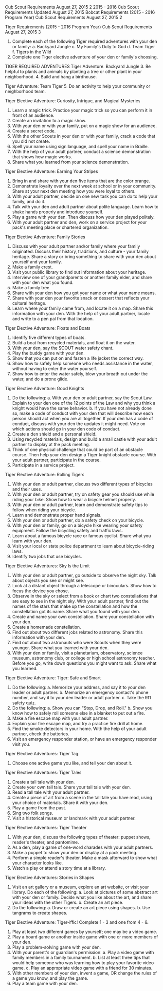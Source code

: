 Cub Scout Requirements August 27, 2015 2
2015 - 2016
Cub Scout
Requirements
Updated August 27, 2015
 Bobcat Requirements
(2015 - 2016 Program Year)
Cub Scout Requirements August 27, 2015 2

 Tiger Requirements
(2015 - 2016 Program Year)
Cub Scout Requirements August 27, 2015 3
1. Complete each of the following Tiger required adventures with your den or family:
a. Backyard Jungle
c. My Family's Duty to God
d. Team Tiger
f. Tigers in the Wild
2. Complete one Tiger elective adventure of your den or family's choosing.

TIGER REQUIRED ADVENTURES
Tiger Adventure: Backyard Jungle
3. Be helpful to plants and animals by planting a tree or other plant in your neighborhood.
4. Build and hang a birdhouse.

Tiger Adventure: Team Tiger
5. Do an activity to help your community or neighborhood team.

Tiger Elective Adventure: Curiosity, Intrigue, and Magical Mysteries
1. Learn a magic trick. Practice your magic trick so you can perform it in front of
an audience.
2. Create an invitation to a magic show.
3. With your den or with your family, put on a magic show for an audience.
4. Create a secret code.
5. With the other Scouts in your den or with your family, crack a code that you did not create.
6. Spell your name using sign language, and spell your name in Braille.
7. With the help of your adult partner, conduct a science demonstration that shows how magic
works.
8. Share what you learned from your science demonstration.

Tiger Elective Adventure: Earning Your Stripes
1. Bring in and share with your den five items that are the color orange.
2. Demonstrate loyalty over the next week at school or in your community. Share at
your next den meeting how you were loyal to others.
3. With your adult partner, decide on one new task you can do to help your family,
and do it.
4. Talk with your den and adult partner about polite language. Learn how to shake hands properly
and introduce yourself.
5. Play a game with your den. Then discuss how your den played politely.
6. With your adult partner and den, work on a service project for your pack's meeting place or
chartered organization.

Tiger Elective Adventure: Family Stories
1. Discuss with your adult partner and/or family where your family originated. Discuss
their history, traditions, and culture - your family heritage. Share a story or bring
something to share with your den about yourself and your family.
2. Make a family crest.
3. Visit your public library to find out information about your heritage.
4. Interview one of your grandparents or another family elder, and share with your den
what you found.
5. Make a family tree.
6. Share with your den how you got your name or what your name means.
7. Share with your den your favorite snack or dessert that reflects your cultural heritage.
8. Learn where your family came from, and locate it on a map. Share this information with your
den. With the help of your adult partner, locate and write to a pen pal from that location.

Tiger Elective Adventure: Floats and Boats
1. Identify five different types of boats.
2. Build a boat from recycled materials, and float it on the water.
3. With your den, say the SCOUT water safety chant.
4. Play the buddy game with your den.
5. Show that you can put on and fasten a life jacket the correct way.
6. Show how to safely help someone who needs assistance in the water, without having to enter
the water yourself.
7. Show how to enter the water safely, blow your breath out under the water, and do a
prone glide.

Tiger Elective Adventure: Good Knights
1. Do the following:
a. With your den or adult partner, say the Scout Law. Explain to your den one
of the 12 points of the Law and why you think a knight would have the
same behavior.
b. If you have not already done so, make a code of conduct with your den that
will describe how each person should act when you are all together. If your den has a
code of conduct, discuss with your den the updates it might need. Vote on which actions
should go in your den code of conduct.
2. Create a den shield and a personal shield.
3. Using recycled materials, design and build a small castle with your adult partner to display at the
pack meeting.
4. Think of one physical challenge that could be part of an obstacle course. Then help your den
design a Tiger knight obstacle course. With your adult partner, participate in the course.
5. Participate in a service project.

Tiger Elective Adventure: Rolling Tigers
1. With your den or adult partner, discuss two different types of bicycles and
their uses.
2. With your den or adult partner, try on safety gear you should use while riding your
bike. Show how to wear a bicycle helmet properly.
3. With your den or adult partner, learn and demonstrate safety tips to follow when
riding your bicycle.
4. Learn and demonstrate proper hand signals.
5. With your den or adult partner, do a safety check on your bicycle.
6. With your den or family, go on a bicycle hike wearing your safety equipment. Follow the
bicycling safety and traffic laws.
7. Learn about a famous bicycle race or famous cyclist. Share what you learn with your den.
8. Visit your local or state police department to learn about bicycle-riding laws.
9. Identify two jobs that use bicycles.

Tiger Elective Adventures: Sky Is the Limit
1. With your den or adult partner, go outside to observe the night sky. Talk about
objects you see or might see.
2. Look at a distant object through a telescope or binoculars. Show how to focus the
device you chose.
3. Observe in the sky or select from a book or chart two constellations that are easy to see in the
night sky. With your adult partner, find out the names of the stars that make up the
constellation and how the constellation got its name. Share what you found with your den.
4. Create and name your own constellation. Share your constellation with your den.
5. Create a homemade constellation.
6. Find out about two different jobs related to astronomy. Share this information with your den.
7. Find out about two astronauts who were Scouts when they were younger. Share what you
learned with your den.
8. With your den or family, visit a planetarium, observatory, science museum, astronomy club, or
college or high school astronomy teacher. Before you go, write down questions you might want
to ask. Share what you learned.

Tiger Elective Adventure: Tiger: Safe and Smart
1. Do the following:
a. Memorize your address, and say it to your den leader or adult partner.
b. Memorize an emergency contact's phone number, and say it to your den
leader or adult partner.
c. Take the 911 safety quiz.
2. Do the following:
a. Show you can "Stop, Drop, and Roll."
b. Show you know how to safely roll someone else in a blanket to put out a fire.
3. Make a fire escape map with your adult partner.
4. Explain your fire escape map, and try a practice fire drill at home.
5. Find the smoke detectors in your home. With the help of your adult partner, check the batteries.
6. Visit an emergency responder station, or have an emergency responder visit you.

Tiger Elective Adventures: Tiger Tag
1. Choose one active game you like, and tell your den about it.

Tiger Elective Adventures: Tiger Tales
1. Create a tall tale with your den.
2. Create your own tall tale. Share your tall tale with your den.
3. Read a tall tale with your adult partner.
4. Create a piece of art from a scene in the tall tale you have read, using your choice
of materials. Share it with your den.
5. Play a game from the past.
6. Sing two folk songs.
7. Visit a historical museum or landmark with your adult partner.

Tiger Elective Adventures: Tiger Theater
1. With your den, discuss the following types of theater: puppet shows, reader's
theater, and pantomime.
2. As a den, play a game of one-word charades with your adult partners.
3. Make a puppet to show your den or display at a pack meeting.
4. Perform a simple reader's theater. Make a mask afterward to show what your
character looks like.
5. Watch a play or attend a story time at a library.

Tiger Elective Adventures: Stories in Shapes
1. Visit an art gallery or a museum, explore an art website, or visit your library. Do
each of the following:
a. Look at pictures of some abstract art with your den or family. Decide what
you like about the art, and share your ideas with the other Tigers.
b. Create an art piece.
2. Do the following:
a. Draw or create an art piece using shapes.
b. Use tangrams to create shapes.

Tiger Elective Adventure: Tiger-iffic!
Complete 1 - 3 and one from 4 - 6.
1. Play at least two different games by yourself; one may be a video game.
2. Play a board game or another inside game with one or more members of your den.
3. Play a problem-solving game with your den.
4. With your parent's or guardian's permission:
a. Play a video game with family members in a family tournament.
b. List at least three tips that would help someone who was learning how to play your
favorite video game.
c. Play an appropriate video game with a friend for 30 minutes.
5. With other members of your den, invent a game, OR change the rules of a game you know, and
play the game.
6. Play a team game with your den.
